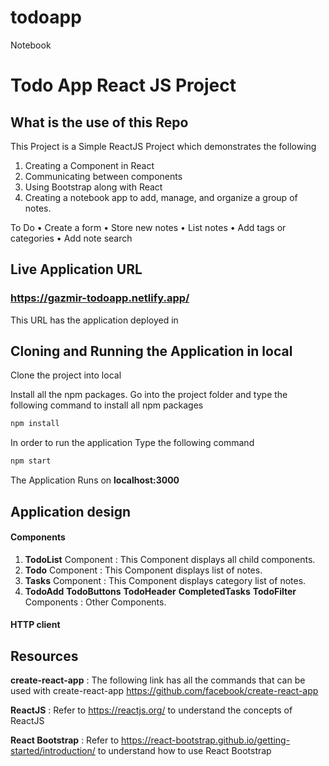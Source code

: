 # todoapp
Notebook
# Todo App React JS Project

## What is the use of this Repo

This Project is a Simple ReactJS Project which demonstrates the following
1. Creating a Component in React
2. Communicating between components
4. Using Bootstrap along with React
5. Creating a notebook app to add, manage, and organize a group of notes.

To Do
•	Create a form
•	Store new notes
•	List notes
•	Add tags or categories
•	Add note search


## Live Application URL

### https://gazmir-todoapp.netlify.app/
This URL has the application deployed in


## Cloning and Running the Application in local

Clone the project into local

Install all the npm packages. Go into the project folder and type the following command to install all npm packages

```bash
npm install
```

In order to run the application Type the following command

```bash
npm start
```

The Application Runs on **localhost:3000**

## Application design

#### Components

1. **TodoList** Component : This Component displays all child components.
2. **Todo** Component : This Component displays list of notes.
3. **Tasks** Component : This Component displays category list of notes.
4. **TodoAdd**  **TodoButtons** **TodoHeader** **CompletedTasks** **TodoFilter** Components : Other Components.
#### HTTP client


## Resources

**create-react-app** : The following link has all the commands that can be used with create-react-app
https://github.com/facebook/create-react-app

**ReactJS** : Refer to https://reactjs.org/ to understand the concepts of ReactJS

**React Bootstrap** : Refer to https://react-bootstrap.github.io/getting-started/introduction/ to understand how to use React Bootstrap
